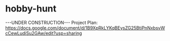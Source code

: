 # hobby-hunt
---UNDER CONSTRUCTION---
Project Plan: https://docs.google.com/document/d/1B9XpRkLYKqBEysZG25BtiPnNxbsvWcCewLudiSu2GAw/edit?usp=sharing
